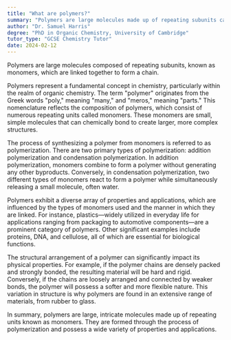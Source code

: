 ```yaml
---
title: "What are polymers?"
summary: "Polymers are large molecules made up of repeating subunits called monomers, linked together in a chain."
author: "Dr. Samuel Harris"
degree: "PhD in Organic Chemistry, University of Cambridge"
tutor_type: "GCSE Chemistry Tutor"
date: 2024-02-12
---
```


Polymers are large molecules composed of repeating subunits, known as monomers, which are linked together to form a chain.

Polymers represent a fundamental concept in chemistry, particularly within the realm of organic chemistry. The term "polymer" originates from the Greek words "poly," meaning "many," and "meros," meaning "parts." This nomenclature reflects the composition of polymers, which consist of numerous repeating units called monomers. These monomers are small, simple molecules that can chemically bond to create larger, more complex structures.

The process of synthesizing a polymer from monomers is referred to as polymerization. There are two primary types of polymerization: addition polymerization and condensation polymerization. In addition polymerization, monomers combine to form a polymer without generating any other byproducts. Conversely, in condensation polymerization, two different types of monomers react to form a polymer while simultaneously releasing a small molecule, often water.

Polymers exhibit a diverse array of properties and applications, which are influenced by the types of monomers used and the manner in which they are linked. For instance, plastics—widely utilized in everyday life for applications ranging from packaging to automotive components—are a prominent category of polymers. Other significant examples include proteins, DNA, and cellulose, all of which are essential for biological functions.

The structural arrangement of a polymer can significantly impact its physical properties. For example, if the polymer chains are densely packed and strongly bonded, the resulting material will be hard and rigid. Conversely, if the chains are loosely arranged and connected by weaker bonds, the polymer will possess a softer and more flexible nature. This variation in structure is why polymers are found in an extensive range of materials, from rubber to glass.

In summary, polymers are large, intricate molecules made up of repeating units known as monomers. They are formed through the process of polymerization and possess a wide variety of properties and applications.
    